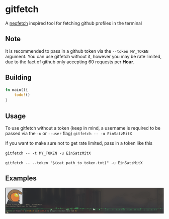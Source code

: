 # gitfetch

A [neofetch](https://github.com/dylanaraps/neofetch) inspired tool for fetching
github profiles in the terminal

## Note

It is recommended to pass in a github token via the `--token MY_TOKEN` argument.
You can use gitfetch without it, however you may be rate limited, due to the
fact of github only accepting 60 requests per **Hour**.

## Building

```Rust
fn main(){
    todo!()
}
```

## Usage

To use gitfetch without a token (keep in mind, a username is required to be
passed via the `-u` or `--user` flag) `gitfetch -- -u EinSatzMitX`

If you want to make sure not to get rate limited, pass in a token like this

`gitfetch -- -t MY_TOKEN -u EinSatzMitX`

`gitfetch -- --token "$(cat path_to_token.txt)" -u EinSatzMitX`

## Examples

<img src ="example1.png"/>
